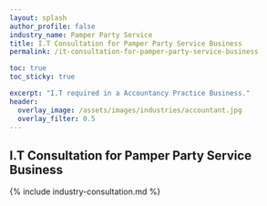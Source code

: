 ```yaml
---
layout: splash 
author_profile: false 
industry_name: Pamper Party Service
title: I.T Consultation for Pamper Party Service Business
permalink: /it-consultation-for-pamper-party-service-business

toc: true
toc_sticky: true

excerpt: "I.T required in a Accountancy Practice Business."
header:
  overlay_image: /assets/images/industries/accountant.jpg
  overlay_filter: 0.5 
---
```


## I.T Consultation for Pamper Party Service Business

{% include industry-consultation.md %}
